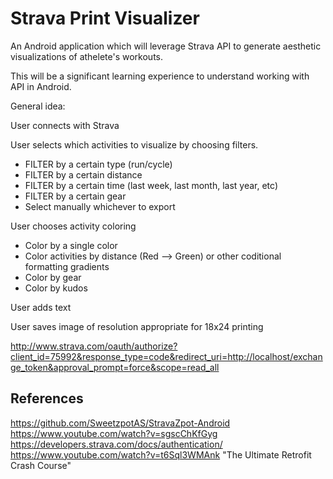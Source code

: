 # Strava Print Visualizer
An Android application which will leverage Strava API to generate aesthetic visualizations of athelete's workouts.

This will be a significant learning experience to understand working with API in Android.

General idea:

User connects with Strava

User selects which activities to visualize by choosing filters.
* FILTER by a certain type (run/cycle)
* FILTER by a certain distance
* FILTER by a certain time (last week, last month, last year, etc)
* FILTER by a certain gear
* Select manually whichever to export

User chooses activity coloring
* Color by a single color
* Color activities by distance (Red --> Green) or other coditional formatting gradients
* Color by gear
* Color by kudos

User adds text

User saves image of resolution appropriate for 18x24 printing


http://www.strava.com/oauth/authorize?client_id=75992&response_type=code&redirect_uri=http://localhost/exchange_token&approval_prompt=force&scope=read_all

## References
https://github.com/SweetzpotAS/StravaZpot-Android<br>
https://www.youtube.com/watch?v=sgscChKfGyg<br>
https://developers.strava.com/docs/authentication/<br>
https://www.youtube.com/watch?v=t6Sql3WMAnk "The Ultimate Retrofit Crash Course"<br>
